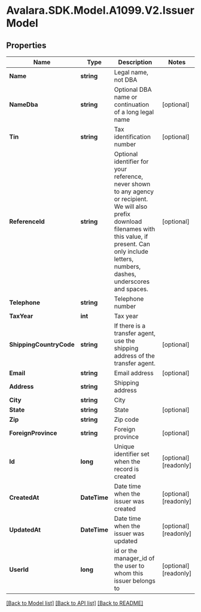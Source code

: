 # Avalara.SDK.Model.A1099.V2.IssuerModel

## Properties

Name | Type | Description | Notes
------------ | ------------- | ------------- | -------------
**Name** | **string** | Legal name, not DBA | 
**NameDba** | **string** | Optional DBA name or continuation of a long legal name | [optional] 
**Tin** | **string** | Tax identification number | [optional] 
**ReferenceId** | **string** | Optional identifier for your reference, never shown to any agency or recipient.  We will also prefix download filenames with this value, if present.  Can only include letters, numbers, dashes, underscores and spaces. | [optional] 
**Telephone** | **string** | Telephone number | 
**TaxYear** | **int** | Tax year | 
**ShippingCountryCode** | **string** | If there is a transfer agent, use the shipping address of the transfer agent. | [optional] 
**Email** | **string** | Email address | [optional] 
**Address** | **string** | Shipping address | 
**City** | **string** | City | 
**State** | **string** | State | [optional] 
**Zip** | **string** | Zip code | 
**ForeignProvince** | **string** | Foreign province | [optional] 
**Id** | **long** | Unique identifier set when the record is created | [optional] [readonly] 
**CreatedAt** | **DateTime** | Date time when the issuer was created | [optional] [readonly] 
**UpdatedAt** | **DateTime** | Date time when the issuer was updated | [optional] [readonly] 
**UserId** | **long** | id or the manager_id of the user to whom this issuer belongs to | [optional] [readonly] 

[[Back to Model list]](../../../README.md#documentation-for-models) [[Back to API list]](../../../README.md#documentation-for-api-endpoints) [[Back to README]](../../../README.md)

